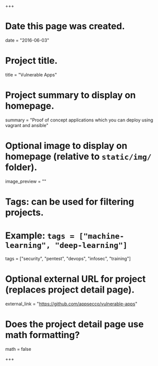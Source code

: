 +++
# Date this page was created.
date = "2016-06-03"

# Project title.
title = "Vulnerable Apps"

# Project summary to display on homepage.
summary = "Proof of concept applications which you can deploy using vagrant and ansible"

# Optional image to display on homepage (relative to `static/img/` folder).
image_preview = ""

# Tags: can be used for filtering projects.
# Example: `tags = ["machine-learning", "deep-learning"]`
tags = ["security", "pentest", "devops", "infosec", "training"]

# Optional external URL for project (replaces project detail page).
external_link = "https://github.com/appsecco/vulnerable-apps"

# Does the project detail page use math formatting?
math = false

+++
